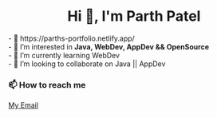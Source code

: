 <h1 align="center">Hi 👋, I'm Parth Patel</h1>
- 💼 https://parths-portfolio.netlify.app/   </br>
- 👀 I’m interested in <b>Java, WebDev, AppDev && OpenSource </b> </br>
- 🌱 I’m currently learning WebDev  </br>
- 💞️ I’m looking to collaborate on Java || AppDev </br>

<h3 align="left">📫 How to reach me </h3>
<a href="mailto:parthkp13@gmail.com"  target="blank">My Email</a></br>


